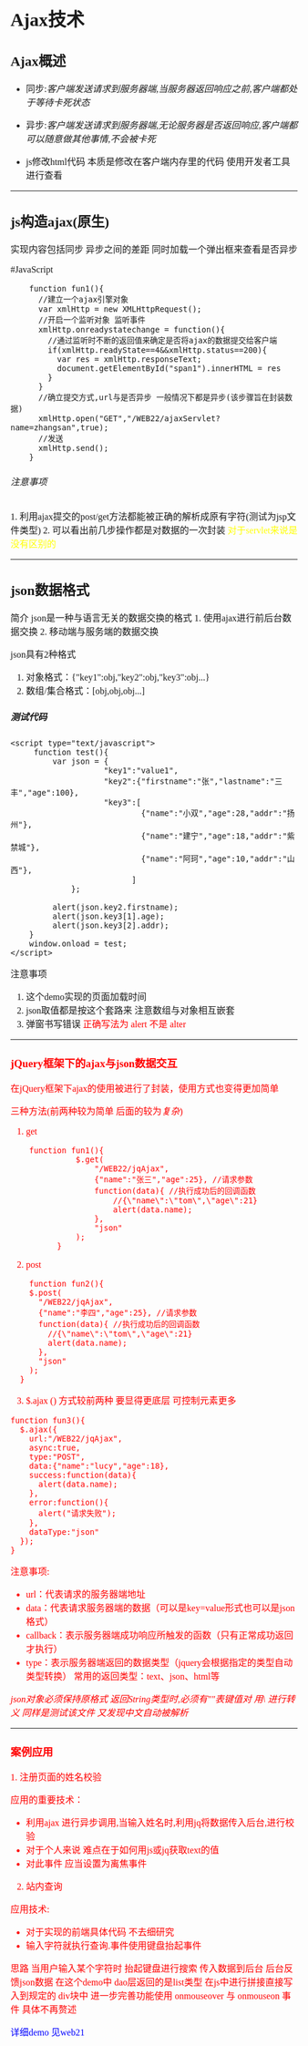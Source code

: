 <font face="楷体" size= '3'>
<h1>Ajax技术</h1>



<h2>Ajax概述</h2>


- 同步:*客户端发送请求到服务器端,当服务器返回响应之前,客户端都处于等待卡死状态*


- 异步:*客户端发送请求到服务器端,无论服务器是否返回响应,客户端都可以随意做其他事情,不会被卡死*


- js修改html代码 本质是修改在客户端内存里的代码 使用开发者工具进行查看

----
<h2>js构造ajax(原生)</h2>
实现内容包括同步 异步之间的差距 同时加载一个弹出框来查看是否异步

#JavaScript

```
    function fun1(){
      //建立一个ajax引擎对象
      var xmlHttp = new XMLHttpRequest();
      //开启一个监听对象 监听事件
      xmlHttp.onreadystatechange = function(){
        //通过监听时不断的返回值来确定是否将ajax的数据提交给客户端
        if(xmlHttp.readyState==4&&xmlHttp.status==200){
          var res = xmlHttp.responseText;
          document.getElementById("span1").innerHTML = res
        }
      }
      //确立提交方式,url与是否异步 一般情况下都是异步(该步骤旨在封装数据)
      xmlHttp.open("GET","/WEB22/ajaxServlet?name=zhangsan",true);
      //发送
      xmlHttp.send();
    }
```
<h6>注意事项</h6>
1.  利用ajax提交的post/get方法都能被正确的解析成原有字符(测试为jsp文件类型)
2.  可以看出前几步操作都是对数据的一次封装 <font color = "yellow">对于servlet来说是没有区别的</font>

----
<h2>json数据格式</h2>
简介 json是一种与语言无关的数据交换的格式
1. 使用ajax进行前后台数据交换
2. 移动端与服务端的数据交换

json具有2种格式
  1. 对象格式：{"key1":obj,"key2":obj,"key3":obj...}
  2. 数组/集合格式：[obj,obj,obj...]

<h5>测试代码</h5>


```
<script type="text/javascript">
	 function test(){
		 var json = {
					"key1":"value1",
					"key2":{"firstname":"张","lastname":"三丰","age":100},
					"key3":[
		 		          	{"name":"小双","age":28,"addr":"扬州"},
		 		          	{"name":"建宁","age":18,"addr":"紫禁城"},
		 		          	{"name":"阿珂","age":10,"addr":"山西"},
		 		          ]
			 };

		 alert(json.key2.firstname);
		 alert(json.key3[1].age);
		 alert(json.key3[2].addr);
	}
	window.onload = test;
</script>
```
注意事项
1. 这个demo实现的页面加载时间
2. json取值都是按这个套路来 注意数组与对象相互嵌套
3. 弹窗书写错误 <font color= "red">正确写法为 alert 不是 alter

----
<h3>jQuery框架下的ajax与json数据交互</h3>
在jQuery框架下ajax的使用被进行了封装，使用方式也变得更加简单

三种方法(前两种较为简单 后面的较为*复杂*)
1. get

  ```
      function fun1(){
    			$.get(
    				"/WEB22/jqAjax",
    				{"name":"张三","age":25}, //请求参数
    				function(data){ //执行成功后的回调函数
    					//{\"name\":\"tom\",\"age\":21}
    					alert(data.name);
    				},
    				"json"
    			);
    		}
  ```
2. post
  ```
      function fun2(){
      $.post(
        "/WEB22/jqAjax",
        {"name":"李四","age":25}, //请求参数
        function(data){ //执行成功后的回调函数
          //{\"name\":\"tom\",\"age\":21}
          alert(data.name);
        },
        "json"
      );
    }
  ```

3. $.ajax () 方式较前两种 要显得更底层 可控制元素更多


  ```
  function fun3(){
    $.ajax({
      url:"/WEB22/jqAjax",
      async:true,
      type:"POST",
      data:{"name":"lucy","age":18},
      success:function(data){
        alert(data.name);
      },
      error:function(){
        alert("请求失败");
      },
      dataType:"json"
    });
  }
  ```





  注意事项:
  - url：代表请求的服务器端地址
  - data：代表请求服务器端的数据（可以是key=value形式也可以是json格式）
  - callback：表示服务器端成功响应所触发的函数（只有正常成功返回才执行）
  - type：表示服务器端返回的数据类型（jquery会根据指定的类型自动类型转换）
  常用的返回类型：text、json、html等

*json对象必须保持原格式 返回String类型时,必须有""表键值对 用\ 进行转义
  同样是测试该文件 又发现中文自动被解析*

-------
<h3>案例应用</h3>
1. 注册页面的姓名校验

应用的重要技术：
- 利用ajax 进行异步调用,当输入姓名时,利用jq将数据传入后台,进行校验
- 对于个人来说 难点在于如何用js或jq获取text的值
- 对此事件 应当设置为离焦事件


2. 站内查询

应用技术:
- 对于实现的前端具体代码 不去细研究
- 输入字符就执行查询.事件使用键盘抬起事件

思路 当用户输入某个字符时 抬起键盘进行搜索 传入数据到后台 后台反馈json数据
在这个demo中 dao层返回的是list<String>类型 在js中进行拼接直接写入到规定的
div块中 进一步完善功能使用 onmouseover 与 onmouseon 事件
具体不再赘述

<font color="blue">详细demo 见web21
